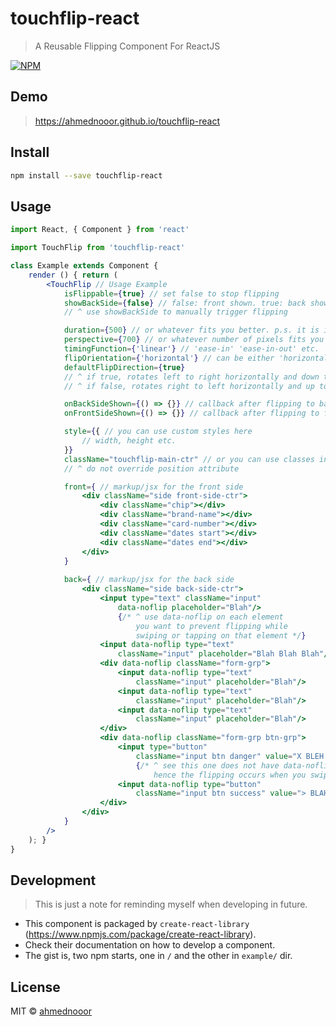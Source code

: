 # touchflip-react

> A Reusable Flipping Component For ReactJS

[![NPM](https://img.shields.io/npm/v/touchflip-react.svg)](https://www.npmjs.com/package/touchflip-react)

## Demo

> https://ahmednooor.github.io/touchflip-react

## Install

```bash
npm install --save touchflip-react
```

## Usage

```jsx
import React, { Component } from 'react'

import TouchFlip from 'touchflip-react'

class Example extends Component {
	render () { return (
		<TouchFlip // Usage Example
			isFlippable={true} // set false to stop flipping
			showBackSide={false} // false: front shown. true: back shown
			// ^ use showBackSide to manually trigger flipping

			duration={500} // or whatever fits you better. p.s. it is in milli-seconds
			perspective={700} // or whatever number of pixels fits you better
			timingFunction={'linear'} // 'ease-in' 'ease-in-out' etc.
			flipOrientation={'horizontal'} // can be either 'horizontal' or 'vertical'
			defaultFlipDirection={true}
			// ^ if true, rotates left to right horizontally and down to up vertically
			// ^ if false, rotates right to left horizontally and up to down vertically

			onBackSideShown={() => {}} // callback after flipping to back side
			onFrontSideShown={() => {}} // callback after flipping to front side

			style={{ // you can use custom styles here
				// width, height etc.
			}}
			className="touchflip-main-ctr" // or you can use classes instead
			// ^ do not override position attribute

			front={ // markup/jsx for the front side
				<div className="side front-side-ctr">
					<div className="chip"></div>
					<div className="brand-name"></div>
					<div className="card-number"></div>
					<div className="dates start"></div>
					<div className="dates end"></div>
				</div>
			}
			
			back={ // markup/jsx for the back side
				<div className="side back-side-ctr">
					<input type="text" className="input" 
						data-noflip placeholder="Blah"/>
						{/* ^ use data-noflip on each element 
							you want to prevent flipping while 
							swiping or tapping on that element */}
					<input data-noflip type="text" 
						className="input" placeholder="Blah Blah Blah"/>
					<div data-noflip className="form-grp">
						<input data-noflip type="text" 
							className="input" placeholder="Blah"/>
						<input data-noflip type="text" 
							className="input" placeholder="Blah"/>
						<input data-noflip type="text" 
							className="input" placeholder="Blah"/>
					</div>
					<div data-noflip className="form-grp btn-grp">
						<input type="button" 
							className="input btn danger" value="X BLEH!"/>
							{/* ^ see this one does not have data-noflip, 
								hence the flipping occurs when you swipe or tap it */}
						<input data-noflip type="button" 
							className="input btn success" value="> BLAH?"/>
					</div>
				</div>
			}
		/>
	); }
}
```

## Development

> This is just a note for reminding myself when developing in future.

- This component is packaged by `create-react-library` (https://www.npmjs.com/package/create-react-library).
- Check their documentation on how to develop a component.
- The gist is, two npm starts, one in `/` and the other in `example/` dir.

## License

MIT © [ahmednooor](https://github.com/ahmednooor)
